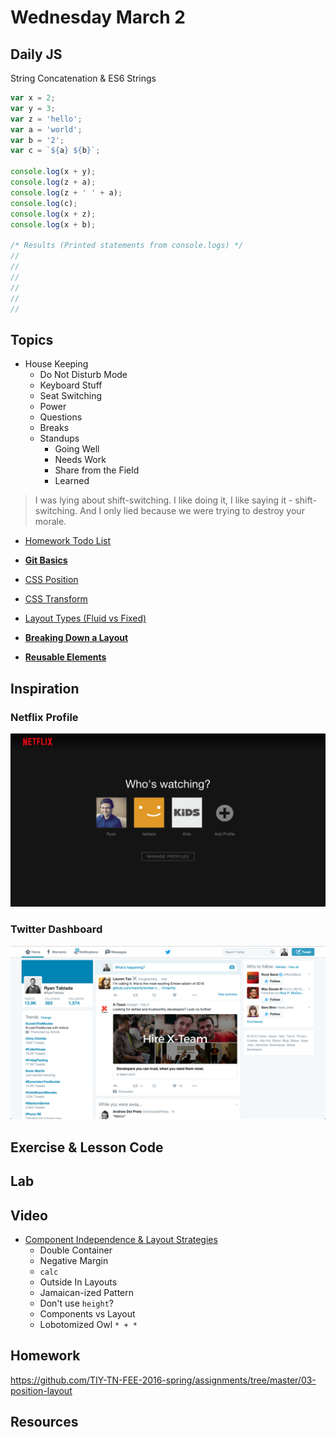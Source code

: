 # Wednesday March 2


## Daily JS

String Concatenation & ES6 Strings

```js
var x = 2;
var y = 3;
var z = 'hello';
var a = 'world';
var b = '2';
var c = `${a} ${b}`;

console.log(x + y);
console.log(z + a);
console.log(z + ' ' + a);
console.log(c);
console.log(x + z);
console.log(x + b);

/* Results (Printed statements from console.logs) */
//
//
//
//
//
//
```

## Topics

* House Keeping
  - Do Not Disturb Mode
  - Keyboard Stuff
  - Seat Switching
  - Power
  - Questions
  - Breaks
  - Standups
    * Going Well
    * Needs Work
    * Share from the Field
    * Learned

> I was lying about shift-switching.
> I like doing it, I like saying it - shift-switching.
> And I only lied because we were trying to destroy your morale.

* [Homework Todo List](../../resources/homework-process.md)
* **[Git Basics](git-basics.html)**

* [CSS Position](position.html)
* [CSS Transform](transform.html)
* [Layout Types (Fluid vs Fixed)](layout-types.html)
* **[Breaking Down a Layout](layout-planning.html)**
* **[Reusable Elements](reusable-elements.html)**
<!-- * [Full Screen Backgrounds](backgrounds.html) -->
<!-- * [CSS Pseudo Selectors](pseudo-selectors.html) -->
<!-- * [CSS `attr` value](attr.html) -->

## Inspiration

### Netflix Profile

![Netflix Profile](./netflix.png)

### Twitter Dashboard

![Twitter Dashboard](./twitter.png)

## Exercise & Lesson Code

## Lab

## Video

* [Component Independence & Layout Strategies](https://youtu.be/ofSnkJ9tPPM)
  - Double Container
  - Negative Margin
  - `calc`
  - Outside In Layouts
  - Jamaican-ized Pattern
  - Don't use `height`?
  - Components vs Layout
  - Lobotomized Owl `* + *`

## Homework

https://github.com/TIY-TN-FEE-2016-spring/assignments/tree/master/03-position-layout

## Resources

<!-- * [Don't Overthink it Grids](https://css-tricks.com/dont-overthink-it-grids/)
* [Beautiful Web Type](http://hellohappy.org/beautiful-web-type/)
* [Choosing a Layout Type - 2009](http://www.smashingmagazine.com/2009/06/fixed-vs-fluid-vs-elastic-layout-whats-the-right-one-for-you/)
* [Fluid Layout Tutorial](http://www.creativebloq.com/css3/create-fluid-layouts-html5-and-css3-3142768) -->

